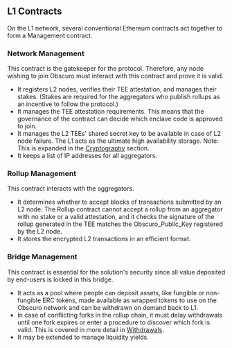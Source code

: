 ## L1 Contracts
On the L1 network, several conventional Ethereum contracts act together to form a Management contract.

### Network Management
This contract is the gatekeeper for the protocol. Therefore, any node wishing to join Obscuro must interact with this contract and prove it is valid.

* It registers L2 nodes, verifies their TEE attestation, and manages their stakes. (Stakes are required for the aggregators who publish rollups as an incentive to follow the protocol.)
* It manages the TEE attestation requirements. This means that the governance of the contract can decide which enclave code is approved to join.
* It manages the L2 TEEs' shared secret key to be available in case of L2 node failure. The L1 acts as the ultimate high availability storage. Note: This is expanded in the [Cryptography](./cryptography.md) section.
* It keeps a list of IP addresses for all aggregators.

### Rollup Management
This contract interacts with the aggregators.

* It determines whether to accept blocks of transactions submitted by an L2 node. The Rollup contract cannot accept a rollup from an aggregator with no stake or a valid attestation, and it checks the signature of the rollup generated in the TEE matches the Obscuro_Public_Key registered by the L2 node.
* It stores the encrypted L2 transactions in an efficient format.

### Bridge Management
This contract is essential for the solution's security since all value deposited by end-users is locked in this bridge.

* It acts as a pool where people can deposit assets, like fungible or non-fungible ERC tokens, made available as wrapped tokens to use on the Obscuro network and can be withdrawn on demand back to L1.
* In case of conflicting forks in the rollup chain, it must delay withdrawals until one fork expires or enter a procedure to discover which fork is valid. This is covered in more detail in [Withdrawals](./obscuro-ethereum-interaction.md#withdrawals).
* It may be extended to manage liquidity yields.
